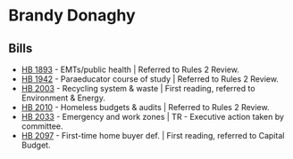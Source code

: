 # Brandy Donaghy
## Bills
* [HB 1893](/bill/2021-22/hb/1893/) - EMTs/public health | Referred to Rules 2 Review.
* [HB 1942](/bill/2021-22/hb/1942/) - Paraeducator course of study | Referred to Rules 2 Review.
* [HB 2003](/bill/2021-22/hb/2003/) - Recycling system & waste | First reading, referred to Environment & Energy.
* [HB 2010](/bill/2021-22/hb/2010/) - Homeless budgets & audits | Referred to Rules 2 Review.
* [HB 2033](/bill/2021-22/hb/2033/) - Emergency and work zones | TR - Executive action taken by committee.
* [HB 2097](/bill/2021-22/hb/2097/) - First-time home buyer def. | First reading, referred to Capital Budget.
